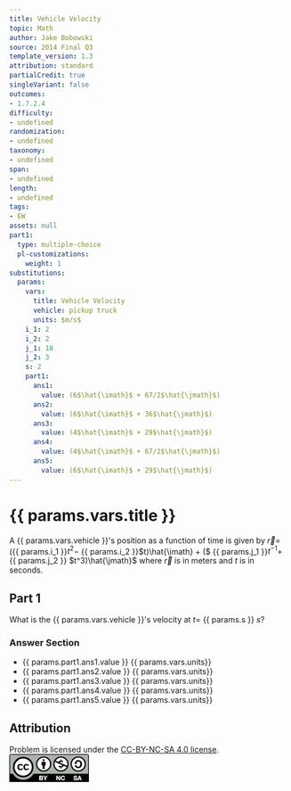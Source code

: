 ```yaml
---
title: Vehicle Velocity
topic: Math
author: Jake Bobowski
source: 2014 Final Q3
template_version: 1.3
attribution: standard
partialCredit: true
singleVariant: false
outcomes:
- 1.7.2.4
difficulty:
- undefined
randomization:
- undefined
taxonomy:
- undefined
span:
- undefined
length:
- undefined
tags:
- EW
assets: null
part1:
  type: multiple-choice
  pl-customizations:
    weight: 1
substitutions:
  params:
    vars:
      title: Vehicle Velocity
      vehicle: pickup truck
      units: $m/s$
    i_1: 2
    i_2: 2
    j_1: 10
    j_2: 3
    s: 2
    part1:
      ans1:
        value: (6$\hat{\imath}$ + 67/2$\hat{\jmath}$)
      ans2:
        value: (6$\hat{\imath}$ + 36$\hat{\jmath}$)
      ans3:
        value: (4$\hat{\imath}$ + 29$\hat{\jmath}$)
      ans4:
        value: (4$\hat{\imath}$ + 67/2$\hat{\jmath}$)
      ans5:
        value: (6$\hat{\imath}$ + 29$\hat{\jmath}$)
---
```

# {{ params.vars.title }}
A {{ params.vars.vehicle }}'s position as a function of time is given by $\vec{r} =$ ({{ params.i_1 }}$t^2 -$ {{ params.i_2 }}$t)\hat{\imath} + ($ {{ params.j_1 }}$t^{-1}+$ {{ params.j_2 }} $t^3)\hat{\jmath}$ where $\vec{r}$ is in meters and $t$ is in seconds.

## Part 1

What is the {{ params.vars.vehicle }}'s velocity at $t=$ {{ params.s }} $s$?

### Answer Section

- {{ params.part1.ans1.value }} {{ params.vars.units}}
- {{ params.part1.ans2.value }} {{ params.vars.units}}
- {{ params.part1.ans3.value }} {{ params.vars.units}}
- {{ params.part1.ans4.value }} {{ params.vars.units}}
- {{ params.part1.ans5.value }} {{ params.vars.units}}

## Attribution

Problem is licensed under the [CC-BY-NC-SA 4.0 license](https://creativecommons.org/licenses/by-nc-sa/4.0/).<br> ![The Creative Commons 4.0 license requiring attribution-BY, non-commercial-NC, and share-alike-SA license.](https://raw.githubusercontent.com/firasm/bits/master/by-nc-sa.png)